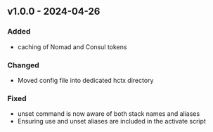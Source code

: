 ## v1.0.0 - 2024-04-26
### Added
* caching of Nomad and Consul tokens
### Changed
* Moved config file into dedicated hctx directory
### Fixed
* unset command is now aware of both stack names and aliases
* Ensuring use and unset aliases are included in the activate script
